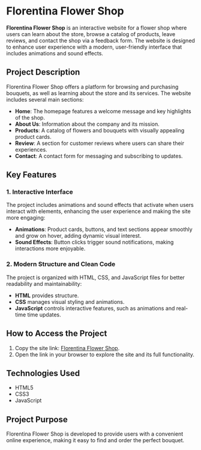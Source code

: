 # Florentina Flower Shop

**Florentina Flower Shop** is an interactive website for a flower shop where users can learn about the store, browse a catalog of products, leave reviews, and contact the shop via a feedback form. The website is designed to enhance user experience with a modern, user-friendly interface that includes animations and sound effects.

## Project Description
Florentina Flower Shop offers a platform for browsing and purchasing bouquets, as well as learning about the store and its services. The website includes several main sections:
- **Home**: The homepage features a welcome message and key highlights of the shop.
- **About Us**: Information about the company and its mission.
- **Products**: A catalog of flowers and bouquets with visually appealing product cards.
- **Review**: A section for customer reviews where users can share their experiences.
- **Contact**: A contact form for messaging and subscribing to updates.

## Key Features

### 1. Interactive Interface
The project includes animations and sound effects that activate when users interact with elements, enhancing the user experience and making the site more engaging:
- **Animations**: Product cards, buttons, and text sections appear smoothly and grow on hover, adding dynamic visual interest.
- **Sound Effects**: Button clicks trigger sound notifications, making interactions more enjoyable.

### 2. Modern Structure and Clean Code
The project is organized with HTML, CSS, and JavaScript files for better readability and maintainability:
- **HTML** provides structure.
- **CSS** manages visual styling and animations.
- **JavaScript** controls interactive features, such as animations and real-time time updates.

## How to Access the Project
1. Copy the site link: [Florentina Flower Shop](https://florentina-01-xf8m.vercel.app/).
2. Open the link in your browser to explore the site and its full functionality.

## Technologies Used
- HTML5
- CSS3
- JavaScript

## Project Purpose
Florentina Flower Shop is developed to provide users with a convenient online experience, making it easy to find and order the perfect bouquet.
